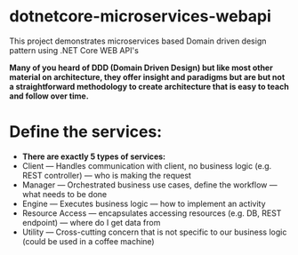 # dotnetcore-microservices-webapi

This project demonstrates microservices based Domain driven design pattern using .NET Core WEB API's

**Many of you heard of DDD (Domain Driven Design) but like most other material on architecture, they offer insight and paradigms but are but not a straightforward methodology to create architecture that is easy to teach and follow over time.**

# Define the services:
* **There are exactly 5 types of services:**
 * Client — Handles communication with client, no business logic (e.g. REST controller) — who is making the request
 * Manager — Orchestrated business use cases, define the workflow — what needs to be done
 * Engine — Executes business logic — how to implement an activity
 * Resource Access — encapsulates accessing resources (e.g. DB, REST endpoint) — where do I get data from
 * Utility — Cross-cutting concern that is not specific to our business logic (could be used in a coffee machine)
